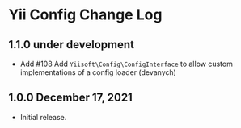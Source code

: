 # Yii Config Change Log

## 1.1.0 under development

- Add #108 Add `Yiisoft\Config\ConfigInterface` to allow custom implementations of a config loader (devanych)

## 1.0.0 December 17, 2021

- Initial release.
